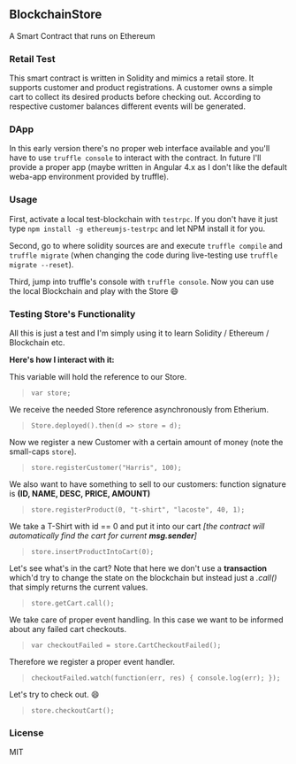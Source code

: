 ## BlockchainStore

A Smart Contract that runs on Ethereum 

### Retail Test

This smart contract is written in Solidity and mimics a retail store. It supports customer and product registrations. A customer owns a simple cart to collect its desired products before checking out. According to respective customer balances different events will be generated.

### DApp

In this early version there's no proper web interface available and you'll have to use `truffle console` to interact with the contract. In future I'll provide a proper app (maybe written in Angular 4.x as I don't like the default weba-app environment provided by truffle).

### Usage

First, activate a local test-blockchain with `testrpc`. If you don't have it just type `npm install -g ethereumjs-testrpc` and let NPM install it for you.

Second, go to where solidity sources are and execute `truffle compile` and `truffle migrate` (when changing the code during live-testing use `truffle migrate --reset`).

Third, jump into truffle's console with `truffle console`. Now you can use the local Blockchain and play with the Store :smile:

### Testing Store's Functionality

All this is just a test and I'm simply using it to learn Solidity / Ethereum / Blockchain etc. 

**Here's how I interact with it:**

This variable will hold the reference to our Store.

> `var store;` 

 We receive the needed Store reference asynchronously from Etherium.

> `Store.deployed().then(d => store = d);`

Now we register a new Customer with a certain amount of money (note the small-caps `store`).

> `store.registerCustomer("Harris", 100);` 

We also want to have something to sell to our customers: function signature is **(ID, NAME, DESC, PRICE, AMOUNT)**

> `store.registerProduct(0, "t-shirt", "lacoste", 40, 1);` 

We take a T-Shirt with id == 0 and put it into our cart *[the contract will automatically find the cart for current **msg.sender**]*

> `store.insertProductIntoCart(0);` 

Let's see what's in the cart? Note that here we don't use a **transaction** which'd try to change the state on the blockchain but instead just a *.call()* that simply returns the current values. 

> `store.getCart.call();` 

We take care of proper event handling. In this case we want to be informed about any failed cart checkouts.

> `var checkoutFailed = store.CartCheckoutFailed();` 

Therefore we register a proper event handler.

> `checkoutFailed.watch(function(err, res) { console.log(err); });` 

Let's try to check out. :smile:

> `store.checkoutCart();` 

### License

MIT
